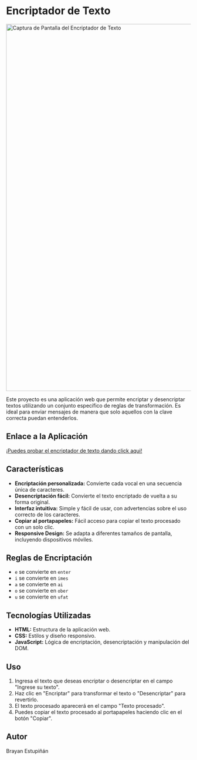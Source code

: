 <h1>Encriptador de Texto</h1>
<img src="https://github-production-user-asset-6210df.s3.amazonaws.com/178833166/360160894-8320eaf8-c21c-49f6-a768-60064be0b611.png?X-Amz-Algorithm=AWS4-HMAC-SHA256&X-Amz-Credential=AKIAVCODYLSA53PQK4ZA%2F20240821%2Fus-east-1%2Fs3%2Faws4_request&X-Amz-Date=20240821T232450Z&X-Amz-Expires=300&X-Amz-Signature=c3bdd01e8127dd75905185f3d37290cf4008572df71727aa4e3fdedcb5aabadb&X-Amz-SignedHeaders=host&actor_id=178833166&key_id=0&repo_id=844687878" alt="Captura de Pantalla del Encriptador de Texto" width="1000">

<p>Este proyecto es una aplicación web que permite encriptar y desencriptar textos utilizando un conjunto específico de reglas de transformación. Es ideal para enviar mensajes de manera que solo aquellos con la clave correcta puedan entenderlos.</p>

<h2>Enlace a la Aplicación</h2>
    <p> <a href="https://brayanleoe.github.io/Encriptador_Texto/" target="_blank">¡Puedes probar el encriptador de texto dando click aqui!</a> </p>

<h2>Características</h2>
<ul>
    <li><strong>Encriptación personalizada:</strong> Convierte cada vocal en una secuencia única de caracteres.</li>
    <li><strong>Desencriptación fácil:</strong> Convierte el texto encriptado de vuelta a su forma original.</li>
    <li><strong>Interfaz intuitiva:</strong> Simple y fácil de usar, con advertencias sobre el uso correcto de los caracteres.</li>
    <li><strong>Copiar al portapapeles:</strong> Fácil acceso para copiar el texto procesado con un solo clic.</li>
    <li><strong>Responsive Design:</strong> Se adapta a diferentes tamaños de pantalla, incluyendo dispositivos móviles.</li>
</ul>

<h2>Reglas de Encriptación</h2>
<ul>
    <li><code>e</code> se convierte en <code>enter</code></li>
    <li><code>i</code> se convierte en <code>imes</code></li>
    <li><code>a</code> se convierte en <code>ai</code></li>
    <li><code>o</code> se convierte en <code>ober</code></li>
    <li><code>u</code> se convierte en <code>ufat</code></li>
</ul>

<h2>Tecnologías Utilizadas</h2>
<ul>
    <li><strong>HTML:</strong> Estructura de la aplicación web.</li>
    <li><strong>CSS:</strong> Estilos y diseño responsivo.</li>
    <li><strong>JavaScript:</strong> Lógica de encriptación, desencriptación y manipulación del DOM.</li>
</ul>


<h2>Uso</h2>
<ol>
    <li>Ingresa el texto que deseas encriptar o desencriptar en el campo "Ingrese su texto".</li>
    <li>Haz clic en "Encriptar" para transformar el texto o "Desencriptar" para revertirlo.</li>
    <li>El texto procesado aparecerá en el campo "Texto procesado".</li>
    <li>Puedes copiar el texto procesado al portapapeles haciendo clic en el botón "Copiar".</li>
</ol>
<h2>Autor</h2>
<p>Brayan Estupiñán</p>
